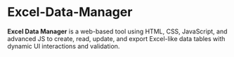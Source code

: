 # Excel-Data-Manager
**Excel Data Manager** is a web-based tool using HTML, CSS, JavaScript, and advanced JS to create, read, update, and export Excel-like data tables with dynamic UI interactions and validation.
